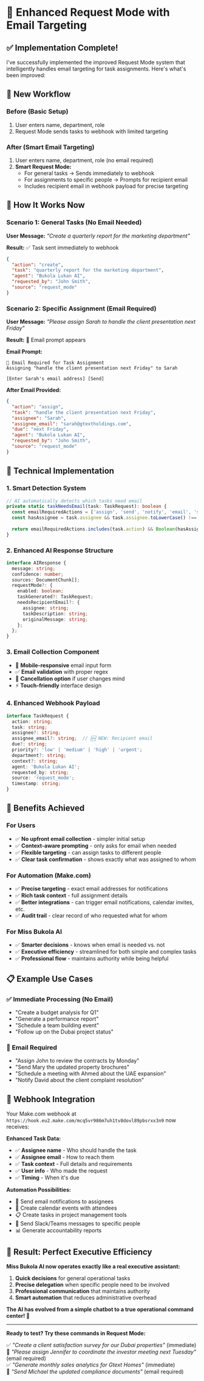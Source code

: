 # 🎯 Enhanced Request Mode with Email Targeting

## ✅ **Implementation Complete!**

I've successfully implemented the improved Request Mode system that intelligently handles email targeting for task assignments. Here's what's been improved:

## 🔄 **New Workflow**

### **Before (Basic Setup)**
1. User enters name, department, role
2. Request Mode sends tasks to webhook with limited targeting

### **After (Smart Email Targeting)**
1. User enters name, department, role (no email required)
2. **Smart Request Mode:**
   - For general tasks → Sends immediately to webhook
   - For assignments to specific people → Prompts for recipient email
   - Includes recipient email in webhook payload for precise targeting

## 🎯 **How It Works Now**

### **Scenario 1: General Tasks (No Email Needed)**
**User Message:** *"Create a quarterly report for the marketing department"*

**Result:** ✅ Task sent immediately to webhook
```json
{
  "action": "create",
  "task": "quarterly report for the marketing department",
  "agent": "Bukola Lukan AI",
  "requested_by": "John Smith",
  "source": "request_mode"
}
```

### **Scenario 2: Specific Assignment (Email Required)**
**User Message:** *"Please assign Sarah to handle the client presentation next Friday"*

**Result:** 🔔 Email prompt appears

**Email Prompt:**
```
📧 Email Required for Task Assignment
Assigning "handle the client presentation next Friday" to Sarah

[Enter Sarah's email address] [Send]
```

**After Email Provided:**
```json
{
  "action": "assign", 
  "task": "handle the client presentation next Friday",
  "assignee": "Sarah",
  "assignee_email": "sarah@gtextholdings.com",
  "due": "next Friday",
  "agent": "Bukola Lukan AI",
  "requested_by": "John Smith",
  "source": "request_mode"
}
```

## 🔧 **Technical Implementation**

### **1. Smart Detection System**
```typescript
// AI automatically detects which tasks need email
private static taskNeedsEmail(task: TaskRequest): boolean {
  const emailRequiredActions = ['assign', 'send', 'notify', 'email', 'schedule'];
  const hasAssignee = task.assignee && task.assignee.toLowerCase() !== 'unknown';
  
  return emailRequiredActions.includes(task.action) && Boolean(hasAssignee);
}
```

### **2. Enhanced AI Response Structure**
```typescript
interface AIResponse {
  message: string;
  confidence: number;
  sources: DocumentChunk[];
  requestMode?: {
    enabled: boolean;
    taskGenerated?: TaskRequest;
    needsRecipientEmail?: {
      assignee: string;
      taskDescription: string;
      originalMessage: string;
    };
  };
}
```

### **3. Email Collection Component**
- 📱 **Mobile-responsive** email input form
- ✅ **Email validation** with proper regex
- 🚫 **Cancellation option** if user changes mind
- ⚡ **Touch-friendly** interface design

### **4. Enhanced Webhook Payload**
```typescript
interface TaskRequest {
  action: string;
  task: string;
  assignee?: string;
  assignee_email?: string;  // 🆕 NEW: Recipient email
  due?: string;
  priority?: 'low' | 'medium' | 'high' | 'urgent';
  department?: string;
  context?: string;
  agent: 'Bukola Lukan AI';
  requested_by: string;
  source: 'request_mode';
  timestamp: string;
}
```

## 🚀 **Benefits Achieved**

### **For Users**
- ✅ **No upfront email collection** - simpler initial setup
- ✅ **Context-aware prompting** - only asks for email when needed
- ✅ **Flexible targeting** - can assign tasks to different people
- ✅ **Clear task confirmation** - shows exactly what was assigned to whom

### **For Automation (Make.com)**
- ✅ **Precise targeting** - exact email addresses for notifications
- ✅ **Rich task context** - full assignment details
- ✅ **Better integrations** - can trigger email notifications, calendar invites, etc.
- ✅ **Audit trail** - clear record of who requested what for whom

### **For Miss Bukola AI**
- ✅ **Smarter decisions** - knows when email is needed vs. not
- ✅ **Executive efficiency** - streamlined for both simple and complex tasks
- ✅ **Professional flow** - maintains authority while being helpful

## 📋 **Example Use Cases**

### **✅ Immediate Processing (No Email)**
- "Create a budget analysis for Q1"
- "Generate a performance report"
- "Schedule a team building event"
- "Follow up on the Dubai project status"

### **📧 Email Required**
- "Assign John to review the contracts by Monday"
- "Send Mary the updated property brochures" 
- "Schedule a meeting with Ahmed about the UAE expansion"
- "Notify David about the client complaint resolution"

## 🔗 **Webhook Integration**

Your Make.com webhook at `https://hook.eu2.make.com/mcq5vr986m7uh1tv8dovl89pbsrxx3n9` now receives:

**Enhanced Task Data:**
- ✅ **Assignee name** - Who should handle the task
- ✅ **Assignee email** - How to reach them  
- ✅ **Task context** - Full details and requirements
- ✅ **User info** - Who made the request
- ✅ **Timing** - When it's due

**Automation Possibilities:**
- 📧 Send email notifications to assignees
- 📅 Create calendar events with attendees
- 📋 Create tasks in project management tools
- 💬 Send Slack/Teams messages to specific people
- 📊 Generate accountability reports

## 🎉 **Result: Perfect Executive Efficiency**

**Miss Bukola AI now operates exactly like a real executive assistant:**

1. **Quick decisions** for general operational tasks
2. **Precise delegation** when specific people need to be involved  
3. **Professional communication** that maintains authority
4. **Smart automation** that reduces administrative overhead

**The AI has evolved from a simple chatbot to a true operational command center! 🚀**

---

**Ready to test? Try these commands in Request Mode:**

✅ *"Create a client satisfaction survey for our Dubai properties"* (immediate)  
📧 *"Please assign Jennifer to coordinate the investor meeting next Tuesday"* (email required)  
✅ *"Generate monthly sales analytics for Gtext Homes"* (immediate)  
📧 *"Send Michael the updated compliance documents"* (email required)
